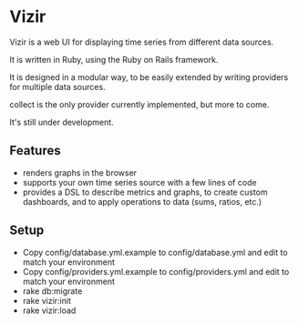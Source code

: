Vizir
======

Vizir is a web UI for displaying time series from different data sources.

It is written in Ruby, using the Ruby on Rails framework.

It is designed in a modular way, to be easily extended by writing providers for multiple data sources.

collect is the only provider currently implemented, but more to come.

It's still under development.

Features
--------

 * renders graphs in the browser
 * supports your own time series source with a few lines of code
 * provides a DSL to describe metrics and graphs, to create custom dashboards,
   and to apply operations to data (sums, ratios, etc.)

Setup
-----

 * Copy config/database.yml.example to config/database.yml and edit to match your environment
 * Copy config/providers.yml.example to config/providers.yml and edit to match your environment
 * rake db:migrate
 * rake vizir:init
 * rake vizir:load
